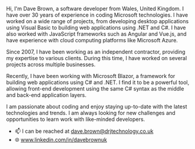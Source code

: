 Hi, I'm Dave Brown, a software developer from Wales, United Kingdom. I have over 30 years of experience in coding Microsoft technologies. I have worked on a wide range of projects, from developing desktop applications using Visual Basic to building web applications using .NET and C#. I have also worked with JavaScript frameworks such as Angular and Vue.js, and have experience with cloud computing platforms like Microsoft Azure.

Since 2007, I have been working as an independent contractor, providing my expertise to various clients. During this time, I have worked on several projects across multiple businesses.

Recently, I have been working with Microsoft Blazor, a framework for building web applications using C# and .NET. I find it to be a powerful tool, allowing front-end development using the same C# syntax as the middle and back-end application layers.

I am passionate about coding and enjoy staying up-to-date with the latest technologies and trends. I am always looking for new challenges and opportunities to learn work with like-minded developers.


- 📫 I can be reached at dave.brown@drjtechnology.co.uk
- 🌐 [www.linkedin.com/in/davebrownuk
](https://www.linkedin.com/in/davebrownuk)
